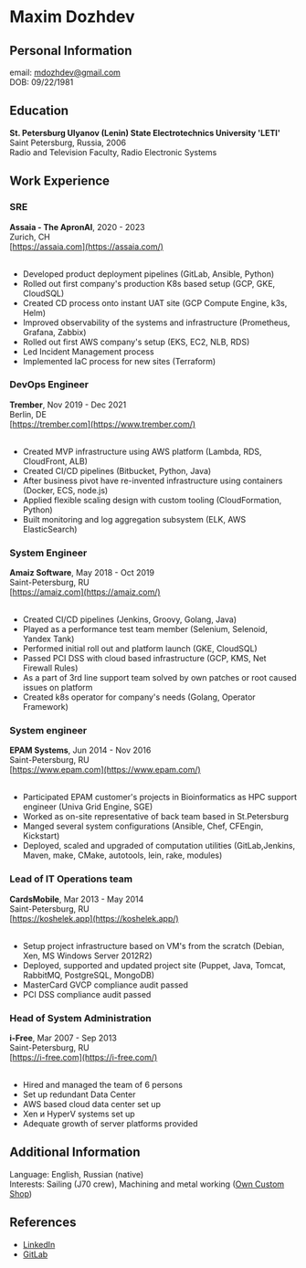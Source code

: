 # Maxim Dozhdev

## Personal Information
email: mdozhdev@gmail.com<br>
DOB: 09/22/1981

## Education
<b>St. Petersburg Ulyanov (Lenin) State Electrotechnics University 'LETI'</b><br>
Saint Petersburg, Russia, 2006<br>
Radio and Television Faculty, Radio Electronic Systems

## Work Experience

### SRE
<b>Assaia - The ApronAI</b>, 2020 - 2023<br>
Zurich, CH<br>
[https://assaia.com](https://assaia.com/)<br><br>

* Developed product deployment pipelines (GitLab, Ansible, Python)
* Rolled out first company's production K8s based setup (GCP, GKE, CloudSQL)
* Created CD process onto instant UAT site (GCP Compute Engine, k3s, Helm)
* Improved observability of the systems and infrastructure (Prometheus, Grafana, Zabbix)
* Rolled out first AWS company's setup (EKS, EC2, NLB, RDS)
* Led Incident Management process
* Implemented IaC process for new sites (Terraform)

### DevOps Engineer
<b>Trember</b>, Nov 2019 - Dec 2021<br>
Berlin, DE<br>
[https://trember.com](https://www.trember.com/)<br><br>

* Created MVP infrastructure using AWS platform (Lambda, RDS, CloudFront, ALB)
* Created CI/CD pipelines (Bitbucket, Python, Java)
* After business pivot have re-invented infrastructure using containers (Docker, ECS, node.js)
* Applied flexible scaling design with custom tooling (CloudFormation, Python)
* Built monitoring and log aggregation subsystem (ELK, AWS ElasticSearch)

### System Engineer
<b>Amaiz Software</b>, May 2018 - Oct 2019<br>
Saint-Petersburg, RU<br>
[https://amaiz.com](https://amaiz.com/)<br><br>

* Created CI/CD pipelines (Jenkins, Groovy, Golang, Java)
* Played as a performance test team member (Selenium, Selenoid, Yandex Tank)
* Performed initial roll out and platform launch (GKE, CloudSQL)
* Passed PCI DSS with cloud based infrastructure (GCP, KMS, Net Firewall Rules)
* As a part of 3rd line support team solved by own patches or root caused issues on platform
* Created k8s operator for company's needs (Golang, Operator Framework)

### System engineer
<b>EPAM Systems</b>, Jun 2014 - Nov 2016<br>
Saint-Petersburg, RU<br>
[https://www.epam.com](https://www.epam.com/)<br><br>

* Participated EPAM customer's projects in Bioinformatics as HPC support engineer (Univa Grid Engine, SGE)
* Worked as on-site representative of back team based in St.Petersburg
* Manged several system configurations (Ansible, Chef, CFEngin, Kickstart)
* Deployed, scaled and upgraded of computation utilities (GitLab,Jenkins, Maven, make, CMake, autotools, lein, rake, modules)

### Lead of IT Operations team
<b>CardsMobile</b>, Mar 2013 - May 2014<br>
Saint-Petersburg, RU<br>
[https://koshelek.app](https://koshelek.app/)<br><br>

* Setup project infrastructure based on VM's from the scratch (Debian, Xen, MS Windows Server 2012R2)
* Deployed, supported and updated project site (Puppet, Java, Tomcat, RabbitMQ, PostgreSQL, MongoDB)
* MasterCard GVCP compliance audit passed
* PCI DSS compliance audit passed

### Head of System Administration
<b>i-Free</b>, Mar 2007 - Sep 2013<br>
Saint-Petersburg, RU<br>
[https://i-free.com](https://i-free.com/)<br><br>

* Hired and managed the team of 6 persons
* Set up redundant Data Center
* AWS based cloud data center set up
* Xen и HyperV systems set up
* Adequate growth of server platforms provided

## Additional Information
Language: English, Russian (native)<br>
Interests: Sailing (J70 crew), Machining and metal working ([Own Custom Shop](https://www.instagram.com/steel_arts/))

## References
* [LinkedIn](https://www.linkedin.com/in/maximdozhdev/)
* [GitLab](https://gitlab.com/mdozhdev)
